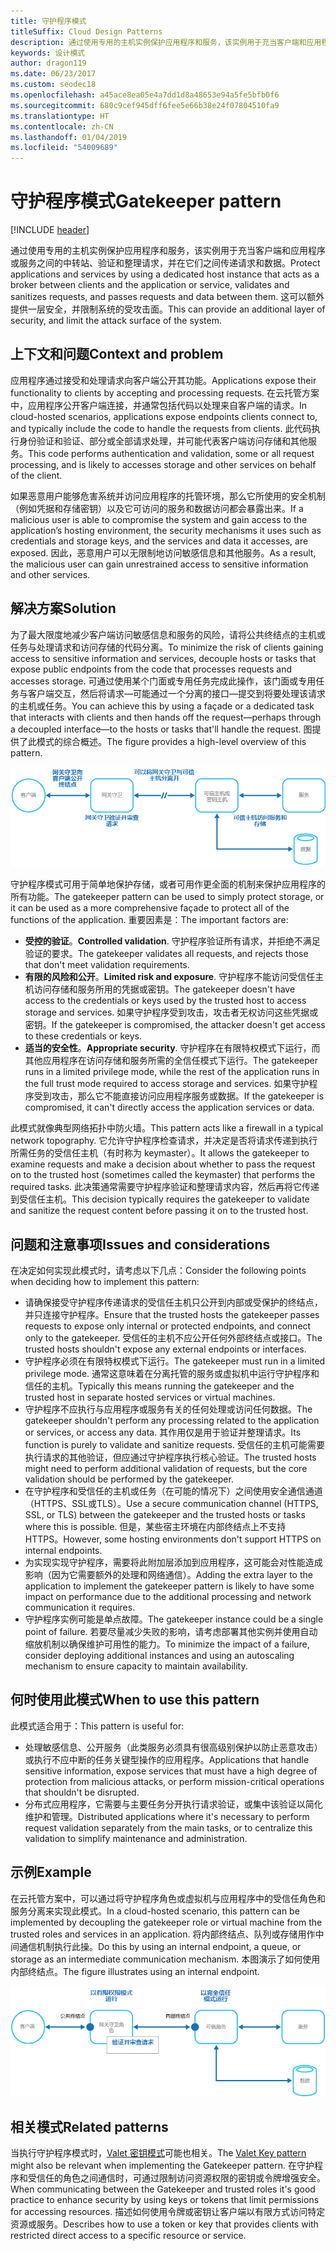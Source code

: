 ```yaml
---
title: 守护程序模式
titleSuffix: Cloud Design Patterns
description: 通过使用专用的主机实例保护应用程序和服务，该实例用于充当客户端和应用程序或服务之间的中转站、验证和整理请求，并在它们之间传递请求和数据。
keywords: 设计模式
author: dragon119
ms.date: 06/23/2017
ms.custom: seodec18
ms.openlocfilehash: a45ace8ea05e4a7dd1d8a48653e94a5fe5bfb0f6
ms.sourcegitcommit: 680c9cef945dff6fee5e66b38e24f07804510fa9
ms.translationtype: HT
ms.contentlocale: zh-CN
ms.lasthandoff: 01/04/2019
ms.locfileid: "54009689"
---
```

# <a name="gatekeeper-pattern"></a><span data-ttu-id="3eac5-104">守护程序模式</span><span class="sxs-lookup"><span data-stu-id="3eac5-104">Gatekeeper pattern</span></span>

[!INCLUDE [header](../_includes/header.md)]

<span data-ttu-id="3eac5-105">通过使用专用的主机实例保护应用程序和服务，该实例用于充当客户端和应用程序或服务之间的中转站、验证和整理请求，并在它们之间传递请求和数据。</span><span class="sxs-lookup"><span data-stu-id="3eac5-105">Protect applications and services by using a dedicated host instance that acts as a broker between clients and the application or service, validates and sanitizes requests, and passes requests and data between them.</span></span> <span data-ttu-id="3eac5-106">这可以额外提供一层安全，并限制系统的受攻击面。</span><span class="sxs-lookup"><span data-stu-id="3eac5-106">This can provide an additional layer of security, and limit the attack surface of the system.</span></span>

## <a name="context-and-problem"></a><span data-ttu-id="3eac5-107">上下文和问题</span><span class="sxs-lookup"><span data-stu-id="3eac5-107">Context and problem</span></span>

<span data-ttu-id="3eac5-108">应用程序通过接受和处理请求向客户端公开其功能。</span><span class="sxs-lookup"><span data-stu-id="3eac5-108">Applications expose their functionality to clients by accepting and processing requests.</span></span> <span data-ttu-id="3eac5-109">在云托管方案中，应用程序公开客户端连接，并通常包括代码以处理来自客户端的请求。</span><span class="sxs-lookup"><span data-stu-id="3eac5-109">In cloud-hosted scenarios, applications expose endpoints clients connect to, and typically include the code to handle the requests from clients.</span></span> <span data-ttu-id="3eac5-110">此代码执行身份验证和验证、部分或全部请求处理，并可能代表客户端访问存储和其他服务。</span><span class="sxs-lookup"><span data-stu-id="3eac5-110">This code performs authentication and validation, some or all request processing, and is likely to accesses storage and other services on behalf of the client.</span></span>

<span data-ttu-id="3eac5-111">如果恶意用户能够危害系统并访问应用程序的托管环境，那么它所使用的安全机制（例如凭据和存储密钥）以及它可访问的服务和数据访问都会暴露出来。</span><span class="sxs-lookup"><span data-stu-id="3eac5-111">If a malicious user is able to compromise the system and gain access to the application’s hosting environment, the security mechanisms it uses such as credentials and storage keys, and the services and data it accesses, are exposed.</span></span> <span data-ttu-id="3eac5-112">因此，恶意用户可以无限制地访问敏感信息和其他服务。</span><span class="sxs-lookup"><span data-stu-id="3eac5-112">As a result, the malicious user can gain unrestrained access to sensitive information and other services.</span></span>

## <a name="solution"></a><span data-ttu-id="3eac5-113">解决方案</span><span class="sxs-lookup"><span data-stu-id="3eac5-113">Solution</span></span>

<span data-ttu-id="3eac5-114">为了最大限度地减少客户端访问敏感信息和服务的风险，请将公共终结点的主机或任务与处理请求和访问存储的代码分离。</span><span class="sxs-lookup"><span data-stu-id="3eac5-114">To minimize the risk of clients gaining access to sensitive information and services, decouple hosts or tasks that expose public endpoints from the code that processes requests and accesses storage.</span></span> <span data-ttu-id="3eac5-115">可通过使用某个门面或专用任务完成此操作，该门面或专用任务与客户端交互，然后将请求&mdash;可能通过一个分离的接口&mdash;提交到将要处理该请求的主机或任务。</span><span class="sxs-lookup"><span data-stu-id="3eac5-115">You can achieve this by using a façade or a dedicated task that interacts with clients and then hands off the request&mdash;perhaps through a decoupled interface&mdash;to the hosts or tasks that'll handle the request.</span></span> <span data-ttu-id="3eac5-116">图提供了此模式的综合概述。</span><span class="sxs-lookup"><span data-stu-id="3eac5-116">The figure provides a high-level overview of this pattern.</span></span>

![此模式的综合概述](./_images/gatekeeper-diagram.png)

<span data-ttu-id="3eac5-118">守护程序模式可用于简单地保护存储，或者可用作更全面的机制来保护应用程序的所有功能。</span><span class="sxs-lookup"><span data-stu-id="3eac5-118">The gatekeeper pattern can be used to simply protect storage, or it can be used as a more comprehensive façade to protect all of the functions of the application.</span></span> <span data-ttu-id="3eac5-119">重要因素是：</span><span class="sxs-lookup"><span data-stu-id="3eac5-119">The important factors are:</span></span>

- <span data-ttu-id="3eac5-120">**受控的验证**。</span><span class="sxs-lookup"><span data-stu-id="3eac5-120">**Controlled validation**.</span></span> <span data-ttu-id="3eac5-121">守护程序验证所有请求，并拒绝不满足验证的要求。</span><span class="sxs-lookup"><span data-stu-id="3eac5-121">The gatekeeper validates all requests, and rejects those that don't meet validation requirements.</span></span>
- <span data-ttu-id="3eac5-122">**有限的风险和公开**。</span><span class="sxs-lookup"><span data-stu-id="3eac5-122">**Limited risk and exposure**.</span></span> <span data-ttu-id="3eac5-123">守护程序不能访问受信任主机访问存储和服务所用的凭据或密钥。</span><span class="sxs-lookup"><span data-stu-id="3eac5-123">The gatekeeper doesn't have access to the credentials or keys used by the trusted host to access storage and services.</span></span> <span data-ttu-id="3eac5-124">如果守护程序受到攻击，攻击者无权访问这些凭据或密钥。</span><span class="sxs-lookup"><span data-stu-id="3eac5-124">If the gatekeeper is compromised, the attacker doesn't get access to these credentials or keys.</span></span>
- <span data-ttu-id="3eac5-125">**适当的安全性**。</span><span class="sxs-lookup"><span data-stu-id="3eac5-125">**Appropriate security**.</span></span> <span data-ttu-id="3eac5-126">守护程序在有限特权模式下运行，而其他应用程序在访问存储和服务所需的全信任模式下运行。</span><span class="sxs-lookup"><span data-stu-id="3eac5-126">The gatekeeper runs in a limited privilege mode, while the rest of the application runs in the full trust mode required to access storage and services.</span></span> <span data-ttu-id="3eac5-127">如果守护程序受到攻击，那么它不能直接访问应用程序服务或数据。</span><span class="sxs-lookup"><span data-stu-id="3eac5-127">If the gatekeeper is compromised, it can't directly access the application services or data.</span></span>

<span data-ttu-id="3eac5-128">此模式就像典型网络拓扑中防火墙。</span><span class="sxs-lookup"><span data-stu-id="3eac5-128">This pattern acts like a firewall in a typical network topography.</span></span> <span data-ttu-id="3eac5-129">它允许守护程序检查请求，并决定是否将请求传递到执行所需任务的受信任主机（有时称为 keymaster）。</span><span class="sxs-lookup"><span data-stu-id="3eac5-129">It allows the gatekeeper to examine requests and make a decision about whether to pass the request on to the trusted host (sometimes called the keymaster) that performs the required tasks.</span></span> <span data-ttu-id="3eac5-130">此决策通常需要守护程序验证和整理请求内容，然后再将它传递到受信任主机。</span><span class="sxs-lookup"><span data-stu-id="3eac5-130">This decision typically requires the gatekeeper to validate and sanitize the request content before passing it on to the trusted host.</span></span>

## <a name="issues-and-considerations"></a><span data-ttu-id="3eac5-131">问题和注意事项</span><span class="sxs-lookup"><span data-stu-id="3eac5-131">Issues and considerations</span></span>

<span data-ttu-id="3eac5-132">在决定如何实现此模式时，请考虑以下几点：</span><span class="sxs-lookup"><span data-stu-id="3eac5-132">Consider the following points when deciding how to implement this pattern:</span></span>

- <span data-ttu-id="3eac5-133">请确保接受守护程序传递请求的受信任主机只公开到内部或受保护的终结点，并只连接守护程序。</span><span class="sxs-lookup"><span data-stu-id="3eac5-133">Ensure that the trusted hosts the gatekeeper passes requests to expose only internal or protected endpoints, and connect only to the gatekeeper.</span></span> <span data-ttu-id="3eac5-134">受信任的主机不应公开任何外部终结点或接口。</span><span class="sxs-lookup"><span data-stu-id="3eac5-134">The trusted hosts shouldn't expose any external endpoints or interfaces.</span></span>
- <span data-ttu-id="3eac5-135">守护程序必须在有限特权模式下运行。</span><span class="sxs-lookup"><span data-stu-id="3eac5-135">The gatekeeper must run in a limited privilege mode.</span></span> <span data-ttu-id="3eac5-136">通常这意味着在分离托管的服务或虚拟机中运行守护程序和信任的主机。</span><span class="sxs-lookup"><span data-stu-id="3eac5-136">Typically this means running the gatekeeper and the trusted host in separate hosted services or virtual machines.</span></span>
- <span data-ttu-id="3eac5-137">守护程序不应执行与应用程序或服务有关的任何处理或访问任何数据。</span><span class="sxs-lookup"><span data-stu-id="3eac5-137">The gatekeeper shouldn't perform any processing related to the application or services, or access any data.</span></span> <span data-ttu-id="3eac5-138">其作用仅是用于验证并整理请求。</span><span class="sxs-lookup"><span data-stu-id="3eac5-138">Its function is purely to validate and sanitize requests.</span></span> <span data-ttu-id="3eac5-139">受信任的主机可能需要执行请求的其他验证，但应通过守护程序执行核心验证。</span><span class="sxs-lookup"><span data-stu-id="3eac5-139">The trusted hosts might need to perform additional validation of requests, but the core validation should be performed by the gatekeeper.</span></span>
- <span data-ttu-id="3eac5-140">在守护程序和受信任的主机或任务（在可能的情况下）之间使用安全通信通道（HTTPS、SSL或TLS）。</span><span class="sxs-lookup"><span data-stu-id="3eac5-140">Use a secure communication channel (HTTPS, SSL, or TLS) between the gatekeeper and the trusted hosts or tasks where this is possible.</span></span> <span data-ttu-id="3eac5-141">但是，某些宿主环境在内部终结点上不支持 HTTPS。</span><span class="sxs-lookup"><span data-stu-id="3eac5-141">However, some hosting environments don't support HTTPS on internal endpoints.</span></span>
- <span data-ttu-id="3eac5-142">为实现实现守护程序，需要将此附加层添加到应用程序，这可能会对性能造成影响（因为它需要额外的处理和网络通信）。</span><span class="sxs-lookup"><span data-stu-id="3eac5-142">Adding the extra layer to the application to implement the gatekeeper pattern is likely to have some impact on performance due to the additional processing and network communication it requires.</span></span>
- <span data-ttu-id="3eac5-143">守护程序实例可能是单点故障。</span><span class="sxs-lookup"><span data-stu-id="3eac5-143">The gatekeeper instance could be a single point of failure.</span></span> <span data-ttu-id="3eac5-144">若要尽量减少失败的影响，请考虑部署其他实例并使用自动缩放机制以确保维护可用性的能力。</span><span class="sxs-lookup"><span data-stu-id="3eac5-144">To minimize the impact of a failure, consider deploying additional instances and using an autoscaling mechanism to ensure capacity to maintain availability.</span></span>

## <a name="when-to-use-this-pattern"></a><span data-ttu-id="3eac5-145">何时使用此模式</span><span class="sxs-lookup"><span data-stu-id="3eac5-145">When to use this pattern</span></span>

<span data-ttu-id="3eac5-146">此模式适合用于：</span><span class="sxs-lookup"><span data-stu-id="3eac5-146">This pattern is useful for:</span></span>

- <span data-ttu-id="3eac5-147">处理敏感信息、公开服务（此类服务必须具有很高级别保护以防止恶意攻击）或执行不应中断的任务关键型操作的应用程序。</span><span class="sxs-lookup"><span data-stu-id="3eac5-147">Applications that handle sensitive information, expose services that must have a high degree of protection from malicious attacks, or perform mission-critical operations that shouldn't be disrupted.</span></span>
- <span data-ttu-id="3eac5-148">分布式应用程序，它需要与主要任务分开执行请求验证，或集中该验证以简化维护和管理。</span><span class="sxs-lookup"><span data-stu-id="3eac5-148">Distributed applications where it's necessary to perform request validation separately from the main tasks, or to centralize this validation to simplify maintenance and administration.</span></span>

## <a name="example"></a><span data-ttu-id="3eac5-149">示例</span><span class="sxs-lookup"><span data-stu-id="3eac5-149">Example</span></span>

<span data-ttu-id="3eac5-150">在云托管方案中，可以通过将守护程序角色或虚拟机与应用程序中的受信任角色和服务分离来实现此模式。</span><span class="sxs-lookup"><span data-stu-id="3eac5-150">In a cloud-hosted scenario, this pattern can be implemented by decoupling the gatekeeper role or virtual machine from the trusted roles and services in an application.</span></span> <span data-ttu-id="3eac5-151">将内部终结点、队列或存储用作中间通信机制执行此操。</span><span class="sxs-lookup"><span data-stu-id="3eac5-151">Do this by using an internal endpoint, a queue, or storage as an intermediate communication mechanism.</span></span> <span data-ttu-id="3eac5-152">本图演示了如何使用内部终结点。</span><span class="sxs-lookup"><span data-stu-id="3eac5-152">The figure illustrates using an internal endpoint.</span></span>

![使用云服务 web 和辅助角色的模式示例](./_images/gatekeeper-endpoint.png)

## <a name="related-patterns"></a><span data-ttu-id="3eac5-154">相关模式</span><span class="sxs-lookup"><span data-stu-id="3eac5-154">Related patterns</span></span>

<span data-ttu-id="3eac5-155">当执行守护程序模式时，[Valet 密钥模式](./valet-key.md)可能也相关。</span><span class="sxs-lookup"><span data-stu-id="3eac5-155">The [Valet Key pattern](./valet-key.md) might also be relevant when implementing the Gatekeeper pattern.</span></span> <span data-ttu-id="3eac5-156">在守护程序和受信任的角色之间通信时，可通过限制访问资源权限的密钥或令牌增强安全。</span><span class="sxs-lookup"><span data-stu-id="3eac5-156">When communicating between the Gatekeeper and trusted roles it's good practice to enhance security by using keys or tokens that limit permissions for accessing resources.</span></span> <span data-ttu-id="3eac5-157">描述如何使用令牌或密钥让客户端以有限方式访问特定资源或服务。</span><span class="sxs-lookup"><span data-stu-id="3eac5-157">Describes how to use a token or key that provides clients with restricted direct access to a specific resource or service.</span></span>
